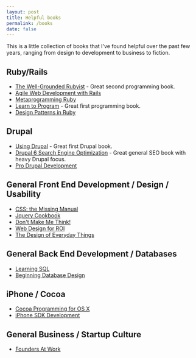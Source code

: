```yaml
---
layout: post
title: Helpful books
permalink: /books
date: false
---
```


This is a little collection of books that I've found helpful over the past few years, ranging from design to development to business to fiction.

## Ruby/Rails

* [The Well-Grounded Rubyist](http://amazon.com/dp/1933988657 "Amazon.com: The Well-Grounded Rubyist (9781933988658): David A. Black: Books") - Great second programming book.
* [Agile Web Development with Rails](http://amazon.com/dp/1934356549 "Amazon.com: Agile Web Development with Rails (9781934356548): Sam Ruby, Dave Thomas, David Heinemeier Hansson: Books")
* [Metaprogramming Ruby](http://amazon.com/dp/1934356476 "Amazon.com: Metaprogramming Ruby: Program Like the Ruby Pros (9781934356470): Paolo Perrotta: Books")
* [Learn to Program](http://amazon.com/dp/1934356360 "Amazon.com: Learn to Program, Second Edition (The Facets of Ruby Series) (9781934356364): Chris Pine: Books") - Great first programming book.
* [Design Patterns in Ruby](http://amazon.com/dp/0321490452 "Amazon.com: Design Patterns in Ruby (9780321490452): Russ Olsen: Books")

## Drupal

* [Using Drupal](http://amazon.com/dp/0596515804 "Amazon.com: Using Drupal (9780596515805): Angela Byron, Addison Berry, Nathan Haug, Jeff Eaton, James Walker, Jeff Robbins: Books") - Great first Drupal book.
* [Drupal 6 Search Engine Optimization](http://amazon.com/dp/1847198228 "Amazon.com: Drupal 6 Search Engine Optimization (9781847198228): Benjamin Finklea: Books") - Great general SEO book with heavy Drupal focus.
* [Pro Drupal Development](http://amazon.com/dp/1430209895 "Amazon.com: Pro Drupal Development, Second Edition (9781430209898): John K. VanDyk: Books")

## General Front End Development / Design / Usability

* [CSS: the Missing Manual](http://amazon.com/dp/0596802447 "Amazon.com: CSS: The Missing Manual (9780596802448): David Sawyer McFarland: Books")
* [Jquery Cookbook](http://amazon.com/dp/0596159773 "Amazon.com: jQuery Cookbook: Solutions &amp; Examples for jQuery Developers (Animal Guide) (9780596159771): Cody Lindley: Books")
* [Don't Make Me Think!](http://amazon.com/dp/0321344758 "Amazon.com: Don&#39;t Make Me Think: A Common Sense Approach to Web Usability, 2nd Edition (9780321344755): Steve Krug: Books")
* [Web Design for ROI](http://amazon.com/dp/0321489829 "Amazon.com: Web Design for ROI: Turning Browsers into Buyers &amp; Prospects into Leads (9780321489821): Lance Loveday, Sandra Niehaus: Books")
* [The Design of Everyday Things](http://amazon.com/dp/0465067107 "Amazon.com: The Design of Everyday Things (9780465067107): Donald A. Norman: Books")

## General Back End Development / Databases

* [Learning SQL](http://amazon.com/dp/0596520832 "Amazon.com: Learning SQL (9780596520830): Alan Beaulieu: Books")
* [Beginning Database Design](http://amazon.com/dp/1590597699 "Amazon.com: Beginning Database Design: From Novice to Professional (9781590597699): Clare Churcher: Books")

## iPhone / Cocoa

* [Cocoa Programming for OS X](http://amazon.com/dp/0321503619 "Amazon.com: Cocoa(R) Programming for Mac(R) OS X (3rd Edition) (9780321503619): Aaron Pablo Hillegass: Books")
* [iPhone SDK Development](http://amazon.com/dp/1934356255 "Amazon.com: iPhone SDK Development (The Pragmatic Programmers) (9781934356258): Bill Dudney, Christopher Adamson: Books")

## General Business / Startup Culture

* [Founders At Work](http://amazon.com/dp/1430210788 "Amazon.com: Founders at Work: Stories of Startups&#39; Early Days (Recipes: a Problem-Solution Ap) (9781430210788): Jessica Livingston: Books")